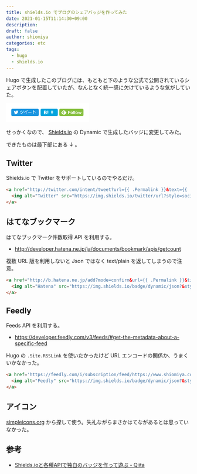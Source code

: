 ```yaml
---
title: shields.io でブログのシェアバッジを作ってみた
date: 2021-01-15T11:14:30+09:00
description:
draft: false
author: shiomiya
categories: etc
tags:
  - hugo
  - shields.io
---
```


Hugo で生成したこのブログには、もともと下のような公式で公開されているシェアボタンを配置していたが、なんとなく統一感に欠けているような気がしていた。

![](2021-01-15_11-21_firefox.png)

せっかくなので、 [Shields.io](https://shields.io/) の Dynamic で生成したバッジに変更してみた。

できたものは最下部にある ↓ 。

## Twitter

Shields.io で Twitter をサポートしているのでやるだけ。

```html
<a href="http://twitter.com/intent/tweet?url={{ .Permalink }}&text={{ .Title }}%20%7C" target="blank">
  <img alt="Twitter" src="https://img.shields.io/twitter/url?style=social&url={{ .Permalink }}">
</a>
```

## はてなブックマーク

はてなブックマーク件数取得 API を利用する。

- http://developer.hatena.ne.jp/ja/documents/bookmark/apis/getcount

複数 URL 版を利用しないと Json ではなく text/plain を返してしまうので注意。

```html
<a href="http://b.hatena.ne.jp/add?mode=confirm&url={{ .Permalink }}&title={{ .Title }}" target='blank'>
  <img alt="Hatena" src="https://img.shields.io/badge/dynamic/json?&style=social&label=hatena&logo=hatena-bookmark&query=$.*&url=https://bookmark.hatenaapis.com/count/entries?url={{ .Permalink }}">
</a>
```

## Feedly

Feeds API を利用する。

- https://developer.feedly.com/v3/feeds/#get-the-metadata-about-a-specific-feed

Hugo の `.Site.RSSLink` を使いたかったけど URL エンコードの関係か、うまくいかなかった。

```html
<a href='https://feedly.com/i/subscription/feed/https://www.shiomiya.com/index.xml'  target='blank'>
  <img alt="Feedly" src="https://img.shields.io/badge/dynamic/json?&style=social&logo=feedly&label=feedly&query=%24.subscribers&url=https%3A%2F%2Fcloud.feedly.com%2Fv3%2Ffeeds%2Ffeed%252Fhttps%253A%252F%252Fwww.shiomiya.com%252Findex.xml">
</a>
```

## アイコン

[simpleicons.org](https://simpleicons.org/) から探して使う。失礼ながらまさかはてながあるとは思っていなかった。

## 参考

- [Shields.ioと各種APIで独自のバッジを作って遊ぶ - Qiita](https://qiita.com/ota-meshi/items/4799f490ecc8c8cf642)
